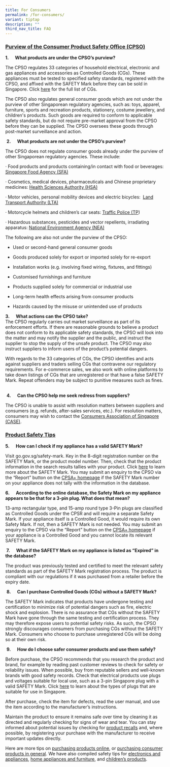 ```yaml
---
title: For Consumers
permalink: /for-consumers/
variant: tiptap
description: ""
third_nav_title: FAQ
---
```

<h3><strong><u>Purview of the Consumer Product Safety Office (CPSO)</u></strong></h3>
<p><strong>1.&nbsp;&nbsp;&nbsp;&nbsp;&nbsp; What products are under the CPSO’s purview?</strong>
</p>
<p>The CPSO regulates 33 categories of household electrical, electronic and
gas appliances and accessories as Controlled Goods (CGs). These appliances
must be tested to specified safety standards, registered with the CPSO,
and affixed with the SAFETY Mark before they can be sold in Singapore.
Click <a href="https://www.consumerproductsafety.gov.sg/suppliers/cpsr/list-of-controlled-goods/" rel="noopener noreferrer nofollow" target="_blank">here</a> for
the full list of CGs.</p>
<p>The CPSO also regulates general consumer goods which are not under the
purview of other Singaporean regulatory agencies, such as: toys, apparel,
furniture, sports and recreation products, stationery, costume jewellery,
and children's products. Such goods are required to conform to applicable
safety standards, but do not require pre-market approval from the CPSO
before they can be supplied. The CPSO oversees these goods through post-market
surveillance and action.
<br>
</p>
<p>&nbsp;<strong>2.&nbsp;&nbsp;&nbsp;&nbsp;&nbsp; What products are not under the CPSO’s purview?</strong>
</p>
<p>The CPSO does not regulate consumer goods already under the purview of
other Singaporean regulatory agencies. These include:</p>
<p>·&nbsp;Food products and products containing/in contact with food or beverages:&nbsp;
<a href="https://www.sfa.gov.sg/" rel="noopener noreferrer nofollow" target="_blank">Singapore Food Agency (SFA)</a>
</p>
<p>·&nbsp;Cosmetics, medical devices, pharmaceuticals and Chinese proprietary
medicines:&nbsp;<a href="https://www.hsa.gov.sg/" rel="noopener noreferrer nofollow" target="_blank">Health Sciences Authority (HSA)</a>
</p>
<p>·&nbsp;Motor vehicles, personal mobility devices and electric bicycles:&nbsp;
<a href="https://www.lta.gov.sg/" rel="noopener noreferrer nofollow" target="_blank">Land Transport Authority (LTA)</a>
</p>
<p>·&nbsp;Motorcycle helmets and children’s car seats:&nbsp;<a href="https://sso.agc.gov.sg/SL-Supp/S688-2011/Published/20111227170000?DocDate=20111227170000&amp;WholeDoc=1" rel="noopener noreferrer nofollow" target="_blank">Traffic Police (TP</a>)</p>
<p>·&nbsp;Hazardous substances, pesticides and vector repellents, irradiating
apparatus:&nbsp;<a href="https://www.nea.gov.sg/our-services/pollution-control/chemical-safety/hazardous-substances" rel="noopener noreferrer nofollow" target="_blank">National Environment Agency (NEA)</a>
</p>
<p>The following are also not under the purview of the CPSO:</p>
<ul data-tight="true" class="tight">
<li>
<p>Used or second-hand general consumer goods</p>
</li>
<li>
<p>Goods produced solely for export or imported solely for re-export</p>
</li>
<li>
<p>Installation works (e.g. involving fixed wiring, fixtures, and fittings)</p>
</li>
<li>
<p>Customised furnishings and furniture</p>
</li>
<li>
<p>Products supplied solely for commercial or industrial use</p>
</li>
<li>
<p>Long-term health effects arising from consumer products</p>
</li>
<li>
<p>Hazards caused by the misuse or unintended use of products</p>
</li>
</ul>
<p><strong>3.&nbsp;&nbsp;&nbsp;&nbsp;&nbsp; What actions can the CPSO take? <br></strong>The
CPSO regularly carries out market surveillance as part of its enforcement
efforts. If there are reasonable grounds to believe a product does not
conform to its applicable safety standards, the CPSO will look into the
matter and may notify the supplier and the public, and instruct the supplier
to stop the supply of the unsafe product. The CPSO may also instruct suppliers
to inform users of the product’s potential dangers.</p>
<p>With regards to the 33 categories of CGs, the CPSO identifies and acts
against suppliers and traders selling CGs that contravene our regulatory
requirements. For e-commerce sales, we also work with online platforms
to take down listings of CGs that are unregistered or that have a false
SAFETY Mark. Repeat offenders may be subject to punitive measures such
as fines. &nbsp;</p>
<p>&nbsp;<strong>4.&nbsp;&nbsp;&nbsp;&nbsp;&nbsp; Can the CPSO help me seek redress from suppliers?</strong>
</p>
<p>The CPSO is unable to assist with resolution matters between suppliers
and consumers (e.g. refunds, after-sales services, etc.). For resolution
matters, consumers may wish to contact the <a href="https://www.case.org.sg/" rel="noopener noreferrer nofollow" target="_blank">Consumers Association of Singapore (CASE)</a>.</p>
<h3><strong><u>Product Safety Tips</u></strong></h3>
<p><strong>5.&nbsp;&nbsp;&nbsp;&nbsp;&nbsp; How can I check if my appliance has a valid SAFETY Mark?</strong>
</p>
<p>Visit <a rel="noopener noreferrer nofollow" target="_blank">go.gov.sg/safety-mark</a>.
Key in the 8-digit registration number on the SAFETY Mark, or the product
model number. Then, check that the product information in the search results
tallies with your product. Click <a href="https://www.consumerproductsafety.gov.sg/consumers/choose-safer-products/look-for-the-safety-mark/" rel="noopener noreferrer nofollow" target="_blank">here</a> to
learn more about the SAFETY Mark. You may submit an enquiry to the CPSO
via the “Report” button on the <a href="https://www.cpsaplus.gov.sg/Homepage" rel="noopener noreferrer nofollow" target="_blank">CPSA+ homepage</a> if the SAFETY
Mark number on your appliance does not tally with the information in the
database.</p>
<p><strong>6.&nbsp;&nbsp;&nbsp;&nbsp;&nbsp; According to the <a rel="noopener noreferrer nofollow" target="_blank">online database</a>, the Safety Mark on my appliance appears to be that for a 3-pin plug. What does that mean?</strong>
</p>
<p>13-amp rectangular type, and 15-amp round type 3-Pin plugs are classified
as Controlled Goods under the CPSR and will require a separate Safety Mark.
If your appliance itself is a Controlled Good, it would require its own
Safety Mark. If not, then a SAFETY Mark is not needed. You may submit an
enquiry to the CPSO via the “Report” button on the <a href="https://www.cpsaplus.gov.sg/Homepage" rel="noopener noreferrer nofollow" target="_blank">CPSA+ homepage</a> if your appliance
is a Controlled Good and you cannot locate its relevant SAFETY Mark.</p>
<p><strong>&nbsp;7.&nbsp;&nbsp;&nbsp;&nbsp;&nbsp; What if the SAFETY Mark on my appliance is listed as “Expired” in the database?</strong>
</p>
<p>The product was previously tested and certified to meet the relevant safety
standards as part of the SAFETY Mark registration process. The product
is compliant with our regulations if it was purchased from a retailer before
the expiry date.</p>
<p>&nbsp;<strong>8.&nbsp;&nbsp;&nbsp;&nbsp;&nbsp; Can I purchase Controlled Goods (CGs) without a SAFETY Mark?</strong>
</p>
<p>The SAFETY Mark indicates that products have undergone testing and certification
to minimize risk of potential dangers such as fire, electric shock and
explosion. There is no assurance that CGs without the SAFETY Mark have
gone through the same testing and certification process. They may therefore
expose users to potential safety risks. As such, the CPSO strongly discourages
consumers from purchasing CGs without the SAFETY Mark. Consumers who choose
to purchase unregistered CGs will be doing so at their own risk.</p>
<p>&nbsp;<strong>9.&nbsp;&nbsp;&nbsp;&nbsp;&nbsp; How do I choose safer consumer products and use them safely?</strong>
</p>
<p>Before purchase, the CPSO recommends that you research the product and
brand, for example by reading past customer reviews to check for safety
or reliability issues. When possible, buy from reputable sellers and well-known
brands with good safety records. Check that electrical products use plugs
and voltages suitable for local use, such as a 3-pin Singapore plug with
a valid SAFETY Mark. Click <a href="https://www.consumerproductsafety.gov.sg/types-of-mains-plugs-suitable-for-use-in-singapore/" rel="noopener noreferrer nofollow" target="_blank">here</a> to
learn about the types of plugs that are suitable for use in Singapore.</p>
<p>After purchase, check the item for defects, read the user manual, and
use the item according to the manufacturer’s instructions.</p>
<p>Maintain the product to ensure it remains safe over time by cleaning it
as directed and regularly checking for signs of wear and tear. You can
stay informed about potential issues by checking for <a href="https://www.consumerproductsafety.gov.sg/consumers/safety-alerts-and-recalls/children-apparel/" rel="noopener noreferrer nofollow" target="_blank">product recalls</a> and,
where possible, by registering your purchase with the manufacturer to receive
important updates directly.</p>
<p>Here are more tips on <a href="https://www.consumerproductsafety.gov.sg/consumers/choose-safer-products/shopping-for-safe-products-online/" rel="noopener noreferrer nofollow" target="_blank">purchasing products online</a>,
or <a href="https://www.consumerproductsafety.gov.sg/consumers/choose-safer-products/choose-safer-consumer-goods/" rel="noopener noreferrer nofollow" target="_blank">purchasing consumer products in general</a>.
We have also compiled safety tips for <a href="https://www.consumerproductsafety.gov.sg/consumers/product-safety-tips/electronics-and-appliances/" rel="noopener noreferrer nofollow" target="_blank">electronics and appliances</a>,
<a href="https://www.consumerproductsafety.gov.sg/consumers/product-safety-tips/home-appliances-and-furniture/" rel="noopener noreferrer nofollow" target="_blank">home appliances and furniture</a>, and <a href="https://www.consumerproductsafety.gov.sg/consumers/product-safety-tips/children-product/" rel="noopener noreferrer nofollow" target="_blank">children’s products</a>.</p>